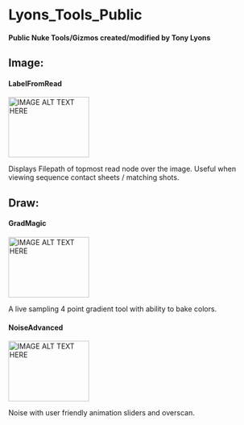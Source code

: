 # Lyons_Tools_Public

#### Public Nuke Tools/Gizmos created/modified by Tony Lyons

## Image:
#### LabelFromRead

<a href="http://www.youtube.com/watch?feature=player_embedded&v=dqzzT169GAc
" target="_blank"><img src="http://img.youtube.com/vi/dqzzT169GAc/0.jpg" 
alt="IMAGE ALT TEXT HERE" width="160" height="120" /></a>

Displays Filepath of topmost read node over the image. Useful when viewing sequence contact sheets / matching shots.


## Draw:
#### GradMagic

<a href="http://www.youtube.com/watch?feature=player_embedded&v=oge8jMR0LRw
" target="_blank"><img src="http://img.youtube.com/vi/oge8jMR0LRw/0.jpg" 
alt="IMAGE ALT TEXT HERE" width="160" height="120" /></a>

A live sampling 4 point gradient tool with ability to bake colors.


#### NoiseAdvanced

<a href="http://www.youtube.com/watch?feature=player_embedded&v=EsHDBGonwEs
" target="_blank"><img src="http://img.youtube.com/vi/EsHDBGonwEs/0.jpg" 
alt="IMAGE ALT TEXT HERE" width="160" height="120" /></a>

Noise with user friendly animation sliders and overscan.

